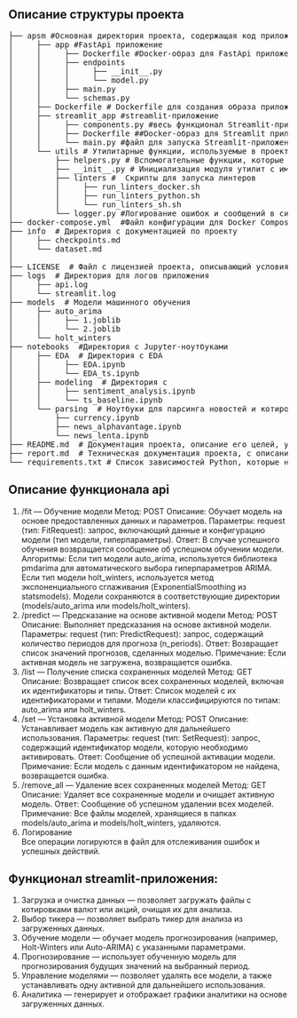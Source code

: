 ## Описание структуры проекта
<pre>
├── apsm #Основная директория проекта, содержащая код приложения  
│     ├── app #FastApi приложение  
│     │     ├── Dockerfile #Docker-образ для FastApi приложения  
│     │     ├── endpoints  
│     │     │     ├── __init__.py  
│     │     │     └── model.py  
│     │     ├── main.py  
│     │     └── schemas.py  
│     ├── Dockerfile # Dockerfile для создания образа приложения с установкой зависимостей из requirements.txt и настройкой рабочего каталога  
│     ├── streamlit_app #streamlit-приложение  
│     │     ├── components.py #весь функционал Streamlit-приложения   
│     │     ├── Dockerfile ##Docker-образ для Streamlit приложения  
│     │     └── main.py #файл для запуска Streamlit-приложения   
│     └── utils # Утилитарные функции, используемые в проекте  
│         ├── helpers.py # Вспомогательные функции, которые могут использоваться в разных частях приложения  
│         ├── __init__.py # Инициализация модуля утилит с импортом функций для логирования и работы с путями проекта  
│         ├── linters #  Скрипты для запуска линтеров  
│         │     ├── run_linters_docker.sh  
│         │     ├── run_linters_python.sh  
│         │     └── run_linters_sh.sh  
│         └── logger.py #Логирование ошибок и сообщений в систему  
├── docker-compose.yml  #Файл конфигурации для Docker Compose
├── info  # Директория с документацией по проекту
│     ├── checkpoints.md  
│     └── dataset.md  
│    
├── LICENSE  # Файл с лицензией проекта, описывающий условия использования
├── logs  # Директория для логов приложения
│     ├── api.log  
│     └── streamlit.log  
├── models  # Модели машинного обучения
│     ├── auto_arima  
│     │     ├── 1.joblib  
│     │     └── 2.joblib  
│     └── holt_winters  
├── notebooks  #Директория с Jupyter-ноутбуками
│     ├── EDA  # Директория с EDA
│     │     ├── EDA.ipynb  
│     │     └── EDA_ts.ipynb  
│     ├── modeling  # Директория с 
│     │     ├── sentiment_analysis.ipynb  
│     │     └── ts_baseline.ipynb  
│     └── parsing  # Ноутбуки для парсинга новостей и котировок из разных источников
│         ├── currency.ipynb  
│         ├── news_alphavantage.ipynb  
│         └── news_lenta.ipynb  
├── README.md  # Документация проекта, описание его целей, установочных инструкций и основных функций.
├── report.md  # Техническая документация проекта, с описанием ручек и функционала streamlit-приложения
└── requirements.txt # Список зависимостей Python, которые необходимы для работы проекта
</pre>

## Описание функционала api

1. /fit — Обучение модели
Метод: POST
Описание: Обучает модель на основе предоставленных данных и параметров.
Параметры:
request (тип: FitRequest): запрос, включающий данные и конфигурацию модели (тип модели, гиперпараметры).
Ответ: В случае успешного обучения возвращается сообщение об успешном обучении модели.
Алгоритмы:
Если тип модели auto_arima, используется библиотека pmdarima для автоматического выбора гиперпараметров ARIMA.
Если тип модели holt_winters, используется метод экспоненциального сглаживания (ExponentialSmoothing из statsmodels).
Модели сохраняются в соответствующие директории (models/auto_arima или models/holt_winters).
2. /predict — Предсказание на основе активной модели
Метод: POST
Описание: Выполняет предсказания на основе активной модели.
Параметры:
request (тип: PredictRequest): запрос, содержащий количество периодов для прогноза (n_periods).
Ответ: Возвращает список значений прогнозов, сделанных моделью.
Примечание: Если активная модель не загружена, возвращается ошибка.
3. /list — Получение списка сохраненных моделей
Метод: GET
Описание: Возвращает список всех сохраненных моделей, включая их идентификаторы и типы.
Ответ: Список моделей с их идентификаторами и типами. Модели классифицируются по типам: auto_arima или holt_winters.
4. /set — Установка активной модели
Метод: POST
Описание: Устанавливает модель как активную для дальнейшего использования.
Параметры:
request (тип: SetRequest): запрос, содержащий идентификатор модели, которую необходимо активировать.
Ответ: Сообщение об успешной активации модели.
Примечание: Если модель с данным идентификатором не найдена, возвращается ошибка.
5. /remove_all — Удаление всех сохраненных моделей
Метод: GET
Описание: Удаляет все сохраненные модели и очищает активную модель.
Ответ: Сообщение об успешном удалении всех моделей.
Примечание: Все файлы моделей, хранящиеся в папках models/auto_arima и models/holt_winters, удаляются.
6. Логирование  
Все операции логируются в файл для отслеживания ошибок и успешных действий.

##  Функционал streamlit-приложения:
1. Загрузка и очистка данных — позволяет загружать файлы с котировками валют или акций, очищая их для анализа.
2. Выбор тикера — позволяет выбрать тикер для анализа из загруженных данных.
3. Обучение модели — обучает модель прогнозирования (например, Holt-Winters или Auto-ARIMA) с указанными параметрами.
4. Прогнозирование — использует обученную модель для прогнозирования будущих значений на выбранный период.
5. Управление моделями — позволяет удалять все модели, а также устанавливать одну активной для дальнейшего использования.
6. Аналитика — генерирует и отображает графики аналитики на основе загруженных данных.
